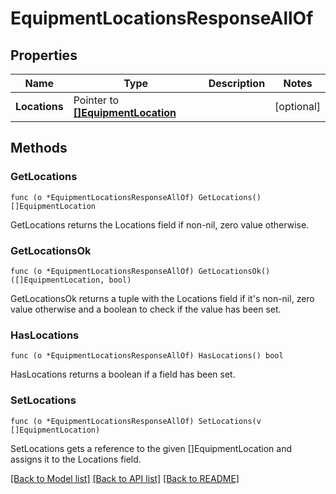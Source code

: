 # EquipmentLocationsResponseAllOf

## Properties

Name | Type | Description | Notes
------------ | ------------- | ------------- | -------------
**Locations** | Pointer to [**[]EquipmentLocation**](EquipmentLocation.md) |  | [optional] 

## Methods

### GetLocations

`func (o *EquipmentLocationsResponseAllOf) GetLocations() []EquipmentLocation`

GetLocations returns the Locations field if non-nil, zero value otherwise.

### GetLocationsOk

`func (o *EquipmentLocationsResponseAllOf) GetLocationsOk() ([]EquipmentLocation, bool)`

GetLocationsOk returns a tuple with the Locations field if it's non-nil, zero value otherwise
and a boolean to check if the value has been set.

### HasLocations

`func (o *EquipmentLocationsResponseAllOf) HasLocations() bool`

HasLocations returns a boolean if a field has been set.

### SetLocations

`func (o *EquipmentLocationsResponseAllOf) SetLocations(v []EquipmentLocation)`

SetLocations gets a reference to the given []EquipmentLocation and assigns it to the Locations field.


[[Back to Model list]](../README.md#documentation-for-models) [[Back to API list]](../README.md#documentation-for-api-endpoints) [[Back to README]](../README.md)


